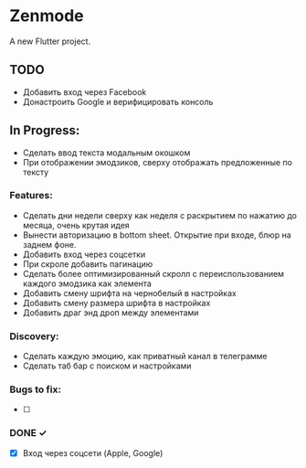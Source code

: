 # Zenmode

A new Flutter project.

## TODO
- Добавить вход через Facebook
- Донастроить Google и верифицировать консоль

## In Progress:
- Сделать ввод текста модальным окошком
- При отображении эмодзиков, сверху отображать предложенные по тексту

### Features:
- Сделать дни недели сверху как неделя с раскрытием по нажатию до месяца, очень крутая идея
- Вынести авторизацию в bottom sheet. Открытие при входе, блюр на заднем фоне.
- Добавить вход через соцсетки
- При скроле добавить пагинацию
- Сделать более оптимизированный скролл с переиспользованием каждого эмодзика как элемента
- Добавить смену шрифта на чернобелый в настройках
- Добавить смену размера шрифта в настройках
- Добавить драг энд дроп между элементами

### Discovery:
- Сделать каждую эмоцию, как приватный канал в телеграмме
- Сделать таб бар с поиском и настройками

### Bugs to fix:
- [ ] 

### DONE ✓
- [x] Вход через соцсети (Apple, Google)

